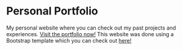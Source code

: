 # Personal Portfolio 

My personal website where you can check out my past projects and experiences. [Visit the portfolio now!](https://ianyechen.github.io/)
This website was done using a Bootstrap template which you can check out [here!](https://startbootstrap.com/themes/agency/)
